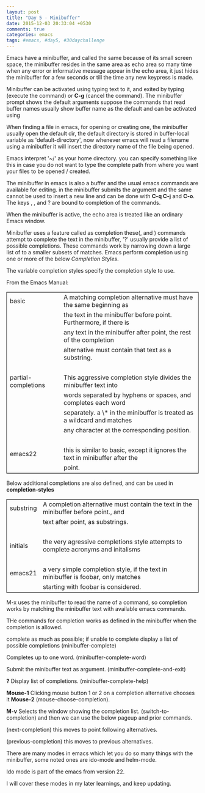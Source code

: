 ```yaml
---
layout: post
title: "Day 5 - Minibuffer"
date: 2015-12-03 20:33:04 +0530
comments: true
categories: emacs
tags: #emacs, #day5, #30daychallenge
---
```


Emacs have a minibuffer, and called the same because of its small screen space, the minibuffer resides in the same area as echo area so many time when any error or informative message appear in the echo area, it just hides the minibuffer for a few seconds or till the time any new keypress is made. 

Minibuffer can be activated using typing text to it, and exited by typing **<RET>** (execute the command) or **C-g** (cancel the command). The minibuffer prompt shows the default arguments suppose the commands that read buffer names usually show buffer name as the default and can be activated using **<RET>**

When finding a file in emacs, for opening or creating one, the minibuffer usually open the default dir, the default directory is stored in buffer-local variable as 'default-directory', now whenever emacs will read a filename using a minibuffer it will insert the directory name of the file being opened.

Emacs interpret '~/' as your home directory. you can specify something like this in case you do not want to type the complete path from where you want your files to be opened / created. 

The minibuffer in emacs is also a buffer and the usual emacs commands are available for editing. **<RET>** in the minibuffer submits the argument and the same cannot be used to insert a new line and can be done with **C-q C-j** and **C-o**. The keys <TAB>, <SPC>, and ? are bound to completion of the commands. 

When the minibuffer is active, the echo area is treated like an ordinary Emacs window. 

Minibuffer uses a feature called as completion these(<TAB>, <RET> and <SPC>) commands attempt to complete the text in the minibuffer, '?' usually provide a list of possible completions. These commands work by narrowing down a large list of to a smaller subsets of matches. Emacs perform completion using one or more of the below *Completion Styles*.

The variable  <span class="underline">completion styles</span> specify the completion style to use.

From the Emacs Manual:

<table border="2" cellspacing="0" cellpadding="6" rules="groups" frame="hsides">


<colgroup>
<col  class="left" />

<col  class="left" />
</colgroup>
<tbody>
<tr>
<td class="left">basic</td>
<td class="left">A matching completion alternative must have the same beginning as</td>
</tr>


<tr>
<td class="left">&#xa0;</td>
<td class="left">the text in the minibuffer before point.  Furthermore, if there is</td>
</tr>


<tr>
<td class="left">&#xa0;</td>
<td class="left">any text in the minibuffer after point, the rest of the completion</td>
</tr>


<tr>
<td class="left">&#xa0;</td>
<td class="left">alternative must contain that text as a substring.</td>
</tr>


<tr>
<td class="left">&#xa0;</td>
<td class="left">&#xa0;</td>
</tr>


<tr>
<td class="left">partial-completions</td>
<td class="left">This aggressive completion style divides the minibuffer text into</td>
</tr>


<tr>
<td class="left">&#xa0;</td>
<td class="left">words separated by hyphens or spaces, and completes each word</td>
</tr>


<tr>
<td class="left">&#xa0;</td>
<td class="left">separately. a \* in the minibuffer is treated as a wildcard and matches</td>
</tr>


<tr>
<td class="left">&#xa0;</td>
<td class="left">any character at the corresponding position.</td>
</tr>


<tr>
<td class="left">&#xa0;</td>
<td class="left">&#xa0;</td>
</tr>


<tr>
<td class="left">emacs22</td>
<td class="left">this is similar to basic, except it ignores the text in minibuffer after the</td>
</tr>


<tr>
<td class="left">&#xa0;</td>
<td class="left">point.</td>
</tr>
</tbody>
</table>

Below additional completions are also defined, and can be used in **completion-styles** 

<table border="2" cellspacing="0" cellpadding="6" rules="groups" frame="hsides">


<colgroup>
<col  class="left" />

<col  class="left" />
</colgroup>
<tbody>
<tr>
<td class="left">substring</td>
<td class="left">A completion alternative must contain the text in the minibuffer before point., and</td>
</tr>


<tr>
<td class="left">&#xa0;</td>
<td class="left">text after point, as substrings.</td>
</tr>


<tr>
<td class="left">&#xa0;</td>
<td class="left">&#xa0;</td>
</tr>


<tr>
<td class="left">initials</td>
<td class="left">the very agressive completions style attempts to complete acronyms and initalisms</td>
</tr>


<tr>
<td class="left">&#xa0;</td>
<td class="left">&#xa0;</td>
</tr>


<tr>
<td class="left">emacs21</td>
<td class="left">a very simple completion style, if the text in minibuffer is foobar, only matches</td>
</tr>


<tr>
<td class="left">&#xa0;</td>
<td class="left">starting with foobar is considered.</td>
</tr>
</tbody>
</table>

M-x uses the minibuffer to read the name of a command, so completion works by matching the minibuffer text with available emacs commands.

THe commands for completion works as defined in the minibuffer when the completion is allowed.

**<TAB>**     complete as much as possible; if unable to complete display a list of possible completions (minibuffer-complete) 

**<SPC>**     Completes up to one word. (minibuffer-complete-word)

**<RET>**     Submit the minibuffer text as argument. (minibuffer-complete-and-exit)

**?**         Display list of completions. (minibuffer-complete-help)

**Mouse-1**   Clicking mouse button 1 or 2 on a completion alternative chooses it
**Mouse-2**   (mouse-choose-completion).

**M-v**       Selects the window showing the completion list. (switch-to-completion)
**<PageUp>**  and then we can use the below pageup and prior commands.
**<prior>**

**<Right>**    (next-completion) this moves to point following alternatives.

**<Left>**    (previous-completion) this moves to previous alternatives.

There are many modes in emacs which let you do so many things with the minibuffer, some noted ones are ido-mode and helm-mode.

Ido mode is part of the emacs from version 22.

I will cover these modes in my later learnings, and keep updating.
